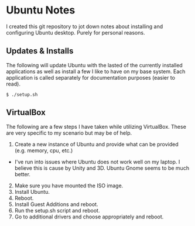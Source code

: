 # Ubuntu Notes

I created this git repository to jot down notes about installing and configuring Ubuntu desktop. Purely for personal reasons.

## Updates & Installs

The following will update Ubuntu with the lasted of the currently installed applications as well as install a few I like to have on my base system. Each application is called separately for documentation purposes (easier to read).

    $ ./setup.sh

## VirtualBox

The following are a few steps I have taken while utilizing VirtualBox. These are very specific to my scenario but may be of help.

1. Create a new instance of Ubuntu and provide what can be provided (e.g. memory, cpu, etc.)
  - I've run into issues where Ubuntu does not work well on my laptop. I believe this is cause by Unity and 3D. Ubuntu Gnome seems to be much better.
2. Make sure you have mounted the ISO image.
3. Install Ubuntu.
4. Reboot.
5. Install Guest Additions and reboot.
6. Run the setup.sh script and reboot.
7. Go to additional drivers and choose appropriately and reboot.
